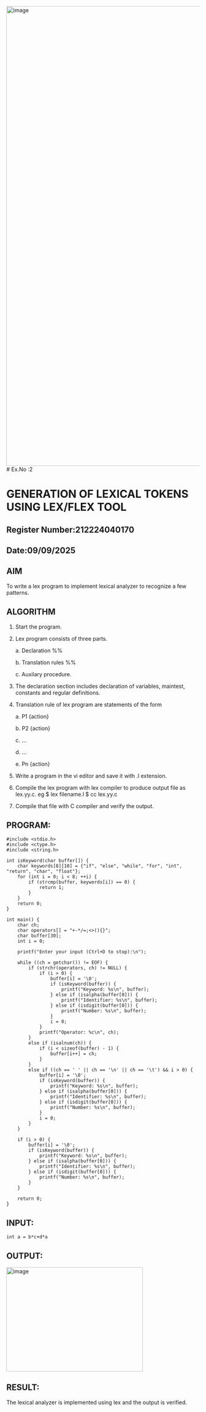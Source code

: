 <img width="1920" height="1200" alt="image" src="https://github.com/user-attachments/assets/61930783-ebfa-40fe-af24-2f997bd621d5" /># Ex.No :2
# GENERATION OF LEXICAL TOKENS USING LEX/FLEX TOOL
## Register Number:212224040170
## Date:09/09/2025
## AIM
 To write a lex program to implement lexical analyzer to recognize a few patterns.
## ALGORITHM

1.	Start the program.

2.	Lex program consists of three parts.

     a.	Declaration %%

     b.	Translation rules %%

     c.	Auxilary procedure.

3.	The declaration section includes declaration of variables, maintest, constants and regular definitions.
4.	Translation rule of lex program are statements of the form

    a.	P1 {action}

    b.	P2 {action}

    c.	…

    d.	…

    e.	Pn {action}

5.	Write a program in the vi editor and save it with .l extension.

6.	Compile the lex program with lex compiler to produce output file as lex.yy.c. eg $ lex filename.l $ cc lex.yy.c
7.	Compile that file with C compiler and verify the output.

## PROGRAM:
```
#include <stdio.h>
#include <ctype.h>
#include <string.h>

int isKeyword(char buffer[]) {
    char keywords[8][10] = {"if", "else", "while", "for", "int", "return", "char", "float"};
    for (int i = 0; i < 8; ++i) {
        if (strcmp(buffer, keywords[i]) == 0) {
            return 1;
        }
    }
    return 0;
}

int main() {
    char ch;
    char operators[] = "+-*/=;<>(){}";
    char buffer[30];
    int i = 0;

    printf("Enter your input (Ctrl+D to stop):\n");

    while ((ch = getchar()) != EOF) {
        if (strchr(operators, ch) != NULL) {
            if (i > 0) {
                buffer[i] = '\0';
                if (isKeyword(buffer)) {
                    printf("Keyword: %s\n", buffer);
                } else if (isalpha(buffer[0])) {
                    printf("Identifier: %s\n", buffer);
                } else if (isdigit(buffer[0])) {
                    printf("Number: %s\n", buffer);
                }
                i = 0;
            }
            printf("Operator: %c\n", ch);
        } 
        else if (isalnum(ch)) {
            if (i < sizeof(buffer) - 1) {
                buffer[i++] = ch;
            }
        } 
        else if ((ch == ' ' || ch == '\n' || ch == '\t') && i > 0) {
            buffer[i] = '\0';
            if (isKeyword(buffer)) {
                printf("Keyword: %s\n", buffer);
            } else if (isalpha(buffer[0])) {
                printf("Identifier: %s\n", buffer);
            } else if (isdigit(buffer[0])) {
                printf("Number: %s\n", buffer);
            }
            i = 0;
        }
    }

    if (i > 0) {
        buffer[i] = '\0';
        if (isKeyword(buffer)) {
            printf("Keyword: %s\n", buffer);
        } else if (isalpha(buffer[0])) {
            printf("Identifier: %s\n", buffer);
        } else if (isdigit(buffer[0])) {
            printf("Number: %s\n", buffer);
        }
    }

    return 0;
}
```
## INPUT:

```
int a = b*c+d*a
```

## OUTPUT:

<img width="356" height="272" alt="image" src="https://github.com/user-attachments/assets/e32bda51-5665-4cd1-8cb2-c02ecab4ccba" />

## RESULT:
 The lexical analyzer is implemented using lex and the output is verified.
